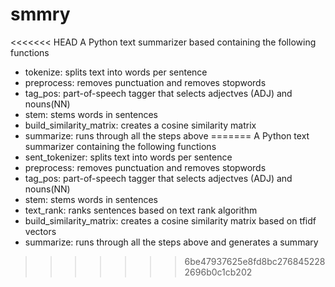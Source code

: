 # smmry
<<<<<<< HEAD
A Python text summarizer based containing the following functions
- tokenize: splits text into words per sentence
- preprocess: removes punctuation and removes stopwords
- tag_pos: part-of-speech tagger that selects adjectves (ADJ) and nouns(NN)
- stem: stems words in sentences
- build_similarity_matrix: creates a cosine similarity matrix
- summarize: runs through all the steps above
=======
A Python text summarizer containing the following functions
- sent_tokenizer: splits text into words per sentence
- preprocess: removes punctuation and removes stopwords
- tag_pos: part-of-speech tagger that selects adjectves (ADJ) and nouns(NN)
- stem: stems words in sentences
- text_rank: ranks sentences based on text rank algorithm
- build_similarity_matrix: creates a cosine similarity matrix based on tfidf vectors
- summarize: runs through all the steps above and generates a summary
>>>>>>> 6be47937625e8fd8bc2768452282696b0c1cb202
